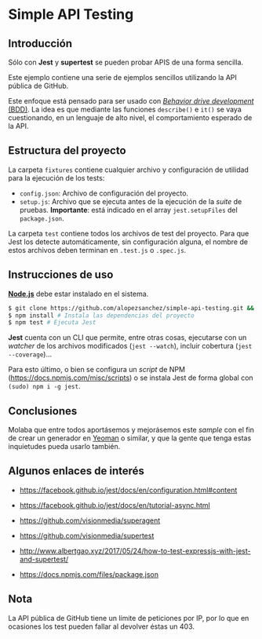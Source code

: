 # Simple API Testing

## Introducción

Sólo con **Jest** y **supertest** se pueden probar APIS de una forma sencilla.


Este ejemplo contiene una serie de ejemplos sencillos utilizando la API pública de GitHub.

Este enfoque está pensado para ser usado con [*Behavior drive development* (BDD)](https://en.wikipedia.org/wiki/Behavior-driven_development). La idea es que mediante las funciones `describe()` e `it()` se vaya cuestionando, en un lenguaje de alto nivel, el comportamiento esperado de la API.


## Estructura del proyecto

La carpeta `fixtures` contiene cualquier archivo y configuración de utilidad para la ejecución de los tests:

* `config.json`: Archivo de configuración del proyecto.
* `setup.js`: Archivo que se ejecuta antes de la ejecución de la *suite* de pruebas. **Importante**: está indicado en el array `jest.setupFiles` del `package.json`.

La carpeta `test` contiene todos los archivos de test del proyecto. Para que Jest los detecte automáticamente, sin configuración alguna, el nombre de estos archivos deben terminan en `.test.js` o `.spec.js`.


## Instrucciones de uso

[**Node.js**](https://nodejs.org/es/) debe estar instalado en el sistema.

```bash
$ git clone https://github.com/alopezsanchez/simple-api-testing.git && cd simple-api-testing
$ npm install # Instala las dependencias del proyecto
$ npm test # Ejecuta Jest
```

**Jest** cuenta con un CLI que permite, entre otras cosas, ejecutarse con un *watcher* de los archivos modificados (`jest --watch`), incluir cobertura (`jest --coverage`)...

Para esto último, o bien se configura un *script* de NPM (https://docs.npmjs.com/misc/scripts) o se instala Jest de forma global con `(sudo) npm i -g jest`.

## Conclusiones

Molaba que entre todos aportásemos y mejorásemos este *sample* con el fin de crear un generador en [Yeoman](http://yeoman.io/) o similar, y que la gente que tenga estas inquietudes pueda usarlo también.

## Algunos enlaces de interés

* https://facebook.github.io/jest/docs/en/configuration.html#content

* https://facebook.github.io/jest/docs/en/tutorial-async.html

* https://github.com/visionmedia/superagent

* https://github.com/visionmedia/supertest

* http://www.albertgao.xyz/2017/05/24/how-to-test-expressjs-with-jest-and-supertest/

* https://docs.npmjs.com/files/package.json


## Nota

La API pública de GitHub tiene un límite de peticiones por IP, por lo que en ocasiones los test pueden fallar al devolver éstas un 403.